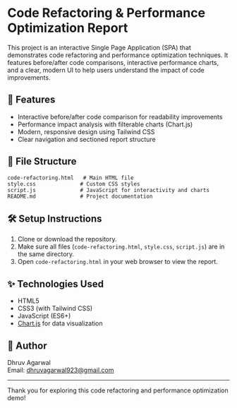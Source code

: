 # Code Refactoring & Performance Optimization Report

This project is an interactive Single Page Application (SPA) that demonstrates code refactoring and performance optimization techniques. It features before/after code comparisons, interactive performance charts, and a clear, modern UI to help users understand the impact of code improvements.

## 🚀 Features
- Interactive before/after code comparison for readability improvements
- Performance impact analysis with filterable charts (Chart.js)
- Modern, responsive design using Tailwind CSS
- Clear navigation and sectioned report structure

## 📁 File Structure
```
code-refactoring.html   # Main HTML file
style.css              # Custom CSS styles
script.js              # JavaScript for interactivity and charts
README.md              # Project documentation
```

## 🛠️ Setup Instructions
1. Clone or download the repository.
2. Make sure all files (`code-refactoring.html`, `style.css`, `script.js`) are in the same directory.
3. Open `code-refactoring.html` in your web browser to view the report.

## ✨ Technologies Used
- HTML5
- CSS3 (with Tailwind CSS)
- JavaScript (ES6+)
- [Chart.js](https://www.chartjs.org/) for data visualization

## 👤 Author
Dhruv Agarwal  
Email: dhruvagarwal923@gmail.com

---

Thank you for exploring this code refactoring and performance optimization demo! 